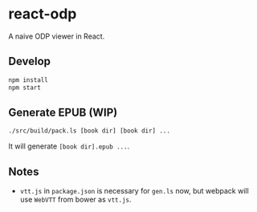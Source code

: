 # react-odp

A naive ODP viewer in React.

## Develop

```bash
npm install
npm start
```

## Generate EPUB (WIP)

```bash
./src/build/pack.ls [book dir] [book dir] ...
```

It will generate `[book dir].epub ...`.

## Notes

* `vtt.js` in `package.json` is necessary for `gen.ls` now,
  but webpack will use `WebVTT` from bower as `vtt.js`.
